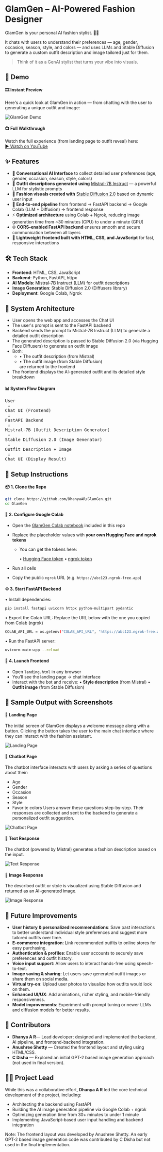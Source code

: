 # GlamGen – AI-Powered Fashion Designer

GlamGen is your personal AI fashion stylist. 🧠🎨  

It chats with users to understand their preferences — age, gender, occasion, season, style, and colors — and uses LLMs and Stable Diffusion to generate a custom outfit description and image tailored just for them.

> Think of it as a GenAI stylist that turns your vibe into visuals.


## 🚀 Demo

#### 🎞️ Instant Preview  
Here's a quick look at GlamGen in action — from chatting with the user to generating a unique outfit and image:

![GlamGen Demo](demo/glamgen-demo.gif)

#### 📺 Full Walkthrough  
Watch the full experience (from landing page to outfit reveal) here:  
[▶️ Watch on YouTube](https://www.youtube.com/watch?v=YOUR_VIDEO_ID)


## ✨ Features

- 💬 **Conversational AI Interface** to collect detailed user preferences (age, gender, occasion, season, style, colors)
- 🤖 **Outfit descriptions generated using** [Mistral-7B Instruct](https://huggingface.co/mistralai/Mistral-7B-Instruct-v0.1) — a        powerful LLM for stylistic prompts
- 🎨 **Fashion visuals created with** [Stable Diffusion 2.0](https://huggingface.co/stabilityai/stable-diffusion-2) based on dynamic     user input
- 🔁 **End-to-end pipeline** from frontend → FastAPI backend → Google Colab (LLM + Diffusion) → frontend response
- ⚡ **Optimized architecture** using Colab + Ngrok, reducing image generation time from ~30 minutes (CPU) to under a minute (GPU)
- 🌐 **CORS-enabled FastAPI backend** ensures smooth and secure communication between all layers
- 🧵 **Lightweight frontend built with HTML, CSS, and JavaScript** for fast, responsive interactions


## 🛠️ Tech Stack

- **Frontend**: HTML, CSS, JavaScript
- **Backend**: Python, FastAPI, httpx
- **AI Models**: Mistral-7B Instruct (LLM) for outfit descriptions
- **Image Generation**: Stable Diffusion 2.0 (Diffusers library)
- **Deployment**: Google Colab, Ngrok


## 🧠 System Architecture

- User opens the web app and accesses the Chat UI
- The user's prompt is sent to the FastAPI backend
- Backend sends the prompt to Mistral-7B Instruct (LLM) to generate a detailed outfit description
- The generated description is passed to Stable Diffusion 2.0 (via Hugging Face Diffusers) to generate an outfit image
- Both:
  - • The outfit description (from Mistral)  
  - • The outfit image (from Stable Diffusion)  
  are returned to the frontend
- The frontend displays the AI-generated outfit and its detailed style breakdown

#### 📊 System Flow Diagram

<pre>
User
 ↓
Chat UI (Frontend)
 ↓
FastAPI Backend
 ↓
Mistral-7B (Outfit Description Generator)
 ↓
Stable Diffusion 2.0 (Image Generator)
 ↓
Outfit Description + Image 
 ↓
Chat UI (Display Result)
</pre>


## 🧰 Setup Instructions


#### 📦 1. Clone the Repo

  ```bash
  git clone https://github.com/DhanyaAR/GlamGen.git
  cd GlamGen
  ```


#### 🧪 2. Configure Google Colab

- Open the [GlamGen Colab notebook](./Fashion_designer_AI.ipynb) included in this repo
- Replace the placeholder values with **your own Hugging Face and ngrok tokens**

  - You can get the tokens here:

    • [Hugging Face token](https://huggingface.co/settings/tokens)
    • [ngrok token](https://dashboard.ngrok.com/get-started/your-authtoken)
      
- Run all cells
- Copy the public `ngrok` URL (e.g. `https://abc123.ngrok-free.app`)


#### ⚙️ 3. Start FastAPI Backend

• Install dependencies:

  ```bash
  pip install fastapi uvicorn httpx python-multipart pydantic
  ```

• Export the Colab URL:
  Replace the URL below with the one you copied from Colab (ngrok)

  ```bash
  COLAB_API_URL = os.getenv("COLAB_API_URL", "https://abc123.ngrok-free.app")
  ```

• Run the FastAPI server:

  ```bash
  uvicorn main:app --reload
  ```


#### 💬 4. Launch Frontend

- Open `landing.html` in any browser
- You’ll see the landing page → chat interface
- Interact with the bot and receive:
  • **Style description** (from Mistral)
  • **Outfit image** (from Stable Diffusion)



## 🧪 Sample Output with Screenshots

#### 🔹 Landing Page
The initial screen of GlamGen displays a welcome message along with a button.
Clicking the button takes the user to the main chat interface where they can interact with the fashion assistant.

![Landing Page](screenshots/landing-page.png)

#### 🔹 Chatbot Page
The chatbot interface interacts with users by asking a series of questions about their:
- Age
- Gender
- Occasion
- Season
- Style
- Favorite colors
Users answer these questions step-by-step. Their responses are collected and sent to the backend to generate a personalized outfit suggestion.

![Chatbot Page](screenshots/chatbot-page.png)

#### 🔹 Text Response
The chatbot (powered by Mistral) generates a fashion description based on the input.

![Text Response](screenshots/text-response.png)

#### 🔹 Image Response
The described outfit or style is visualized using Stable Diffusion and returned as an AI-generated image.

![Image Response](screenshots/image-response.png)



## 🚀 Future Improvements

- **User history & personalized recommendations**: Save past interactions to better understand individual style preferences and suggest more tailored outfits over time.
- **E-commerce integration**: Link recommended outfits to online stores for easy purchasing.
- **Authentication & profiles**: Enable user accounts to securely save preferences and outfit history.
- **Voice input support**: Allow users to interact hands-free using speech-to-text.
- **Image saving & sharing**: Let users save generated outfit images or share them on social media.
- **Virtual try-on**: Upload user photos to visualize how outfits would look on them.
- **Enhanced UI/UX**: Add animations, richer styling, and mobile-friendly responsiveness.
- **Model improvements**: Experiment with prompt tuning or newer LLMs and diffusion models for better results.



## 🤝 Contributors

- **Dhanya A R**— Lead developer; designed and implemented the backend, AI pipeline, and frontend-backend integration.
- **Anushree Shetty** — Created the frontend layout and styling using HTML/CSS.
- **C Disha** — Explored an initial GPT-2 based image generation approach (not used in final version).


## 👩‍💻 Project Lead

While this was a collaborative effort, **Dhanya A R** led the core technical development of the project, including:

- Architecting the backend using FastAPI
- Building the AI image generation pipeline via Google Colab + ngrok
- Optimizing generation time from 30+ minutes to under 1 minute
- Implementing JavaScript-based user input handling and backend integration
  
Note: The frontend layout was developed by Anushree Shetty. An early GPT-2 based image generation code was contributed by C Disha but not used in the final implementation.








